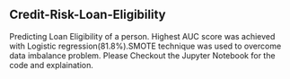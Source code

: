 ## Credit-Risk-Loan-Eligibility
Predicting Loan Eligibility of a person.
Highest AUC score was achieved with Logistic regression(81.8%).SMOTE technique was used to overcome data imbalance problem.
Please Checkout the Jupyter Notebook for the code and explaination.
